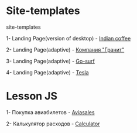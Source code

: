# Site-templates
site-templates

1- Landing Page(version of desktop) - [Indian coffee](https://dmitry5895.github.io/Site-templates/branch_site/src/)

2- Landing Page(adaptive) - [Компания "Гранит"](https://dmitry5895.github.io/Site-templates/Granit_site/)

3- Landing Page(adaptive) - [Go-surf](https://dmitry5895.github.io/Site-templates/Go-surf/app/)

4- Landing Page(adaptive) - [Tesla](https://dmitry5895.github.io/Site-templates/Tesla/start/)

# Lesson JS

1- Покупка авиабилетов - [Aviasales](https://dmitry5895.github.io/Site-templates/Aviasales/)

2- Калькулятор расходов - [Calculator](https://dmitry5895.github.io/Site-templates/Colculator/MoneyCalc/)
